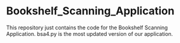 # Bookshelf_Scanning_Application
This repository just contains the code for the Bookshelf Scanning Application.
bsa4.py is the most updated version of our application.
